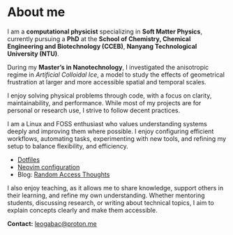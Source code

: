 # About me

I am a **computational physicist** specializing in **Soft Matter Physics**, currently pursuing a **PhD** at the **School of Chemistry, Chemical Engineering and Biotechnology (CCEB)**, **Nanyang Technological University (NTU)**.

During my **Master’s in Nanotechnology**, I investigated the anisotropic regime in *Artificial Colloidal Ice*, a model to study the effects of geometrical frustration at larger and more accessible spatial and temporal scales.

I enjoy solving physical problems through code, with a focus on clarity, maintainability, and performance. While most of my projects are for personal or research use, I strive to follow decent practices.

I am a Linux and FOSS enthusiast who values understanding systems deeply and improving them where possible. I enjoy configuring efficient workflows, automating tasks, experimenting with new tools, and refining my setup to balance flexibility, and efficiency.

- [Dotfiles](https://github.com/leogabac/dotfiles)  
- [Neovim configuration](https://github.com/leogabac/leovim)  
- Blog: [Random Access Thoughts](https://leogabac.github.io/RandomAccessThoughts/)

I also enjoy teaching, as it allows me to share knowledge, support others in their learning, and refine my own understanding. Whether mentoring students, discussing research, or writing about technical topics, I aim to explain concepts clearly and make them accessible.

**Contact:** [leogabac@proton.me](mailto:leogabac@proton.me)

